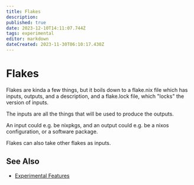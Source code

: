 ```yaml
---
title: Flakes
description: 
published: true
date: 2023-12-10T14:11:07.744Z
tags: experimental
editor: markdown
dateCreated: 2023-11-30T06:10:17.430Z
---
```


# Flakes

Flakes are kinda a few things, but it boils down to a flake.nix file which has inputs, outputs, and a description, and a flake.lock file, which "locks" the version of inputs.

The inputs are all the things that will be used to produce the outputs.

An input could e.g. be nixpkgs, and an output could e.g. be a nixos configuration, or a software package.

Flakes can also take other flakes as inputs.

## See Also
- [Experimental Features](/nix/how-to/experimental-features)
